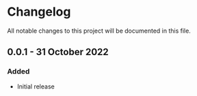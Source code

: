 # Changelog
All notable changes to this project will be documented in this file.

## 0.0.1 - 31 October 2022
### Added
- Initial release